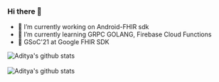 ### Hi there 👋


- 🔭 I’m currently working on Android-FHIR sdk
- 🌱 I’m currently learning GRPC GOLANG, Firebase Cloud Functions
- 🏥 GSoC'21 at Google FHIR SDK

 ![Aditya's github stats](https://github-readme-stats.vercel.app/api?username=epicadk&show_icons=true&hide_border=false) <br> <br> 
 ![Aditya's github stats](https://github-readme-streak-stats.herokuapp.com/?user=epicadk&currStreakNum=2FD3EB&fire=pink&sideLabels=F00)

